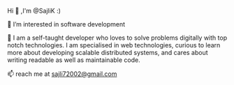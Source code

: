 Hi 👋 ,I'm @SajliK  :)

👀 I’m interested in software development 

🌱 I am a self-taught developer who loves to solve problems digitally with top notch technologies. I am specialised in web technologies, curious to learn more about developing scalable distributed systems, and cares about writing readable as well as maintainable code.

📫 reach me at sajli72002@gmail.com

